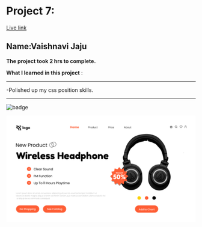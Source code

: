 # Project 7:

[Live link](https://project-7-ashy.vercel.app/)

## Name:Vaishnavi Jaju

**The project took 2 hrs to complete.**

**What I learned in this project** :

***

 -Polished up my css position skills.
 
***


![badge](https://img.shields.io/badge/LearnCodeOnline-INeuron)

![image](7.png)